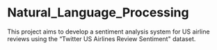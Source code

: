 # Natural_Language_Processing
This project aims to develop a sentiment analysis system for US airline reviews using the “Twitter US Airlines Review Sentiment" dataset.

